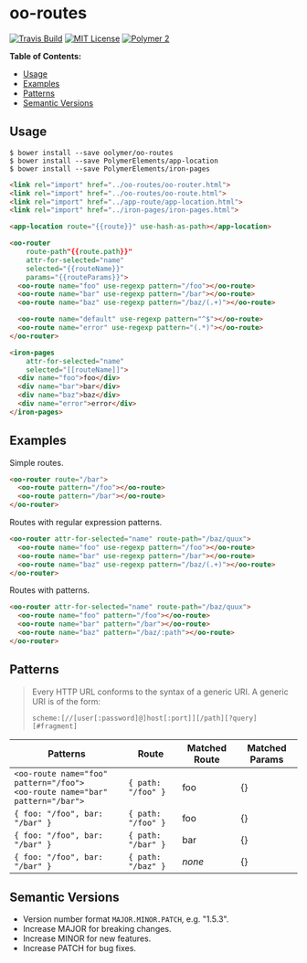 # oo-routes

[![Travis Build](https://img.shields.io/travis/oolymer/oo-routes.svg)](https://travis-ci.org/oolymer/oo-routes)
[![MIT License](https://img.shields.io/badge/license-MIT%20License-blue.svg?style=flat)](https://opensource.org/licenses/MIT)
[![Polymer 2](https://img.shields.io/badge/webcomponents-Polymer%202-orange.svg?style=flat)](https://www.polymer-project.org/2.0/start/)
<!-- [![Canoo Incubator](https://img.shields.io/badge/canoo-incubator-be1432.svg?style=flat)](https://github.com/canoo) -->

**Table of Contents:**

<!-- TOC depthFrom:2 -->

- [Usage](#usage)
- [Examples](#examples)
- [Patterns](#patterns)
- [Semantic Versions](#semantic-versions)

<!-- /TOC -->

## Usage

~~~
$ bower install --save oolymer/oo-routes
$ bower install --save PolymerElements/app-location
$ bower install --save PolymerElements/iron-pages
~~~

~~~html
<link rel="import" href="../oo-routes/oo-router.html">
<link rel="import" href="../oo-routes/oo-route.html">
<link rel="import" href="../app-route/app-location.html">
<link rel="import" href="../iron-pages/iron-pages.html">

<app-location route="{{route}}" use-hash-as-path></app-location>

<oo-router
    route-path"{{route.path}}"
    attr-for-selected="name"
    selected="{{routeName}}"
    params="{{routeParams}}">
  <oo-route name="foo" use-regexp pattern="/foo"></oo-route>
  <oo-route name="bar" use-regexp pattern="/bar"></oo-route>
  <oo-route name="baz" use-regexp pattern="/baz/(.+)"></oo-route>

  <oo-route name="default" use-regexp pattern="^$"></oo-route>
  <oo-route name="error" use-regexp pattern="(.*)"></oo-route>
</oo-router>

<iron-pages
    attr-for-selected="name"
    selected="[[routeName]]">
  <div name="foo">foo</div>
  <div name="bar">bar</div>
  <div name="baz">baz</div>
  <div name="error">error</div>
</iron-pages>
~~~

## Examples

Simple routes.

~~~html
<oo-router route="/bar">
  <oo-route pattern="/foo"></oo-route>
  <oo-route pattern="/bar"></oo-route>
</oo-router>
~~~

Routes with regular expression patterns.

~~~html
<oo-router attr-for-selected="name" route-path="/baz/quux">
  <oo-route name="foo" use-regexp pattern="/foo"></oo-route>
  <oo-route name="bar" use-regexp pattern="/bar"></oo-route>
  <oo-route name="baz" use-regexp pattern="/baz/(.+)"></oo-route>
</oo-router>
~~~

Routes with patterns.

~~~html
<oo-router attr-for-selected="name" route-path="/baz/quux">
  <oo-route name="foo" pattern="/foo"></oo-route>
  <oo-route name="bar" pattern="/bar"></oo-route>
  <oo-route name="baz" pattern="/baz/:path"></oo-route>
</oo-router>
~~~

## Patterns

>Every HTTP URL conforms to the syntax of a generic URI. A generic URI is of the form:
>
>~~~
>scheme:[//[user[:password]@]host[:port]][/path][?query][#fragment]
>~~~


Patterns | Route | Matched Route | Matched Params
---------|-------|---------------|----------------
`<oo-route name="foo" pattern="/foo">` <br> `<oo-route name="bar" pattern="/bar">` |  `{ path: "/foo" }` | foo | {}
`{ foo: "/foo", bar: "/bar" }` | `{ path: "/foo" }` | foo | {}
`{ foo: "/foo", bar: "/bar" }` | `{ path: "/bar" }` | bar | {}
`{ foo: "/foo", bar: "/bar" }` | `{ path: "/baz" }` | *none* | {}

## Semantic Versions

- Version number format `MAJOR.MINOR.PATCH`, e.g. "1.5.3".
- Increase MAJOR for breaking changes.
- Increase MINOR for new features.
- Increase PATCH for bug fixes.

